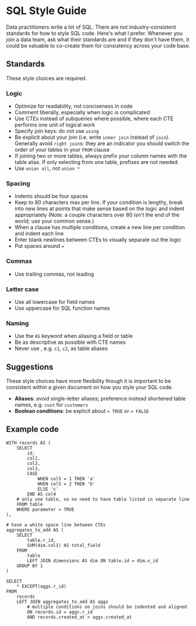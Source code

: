 # SQL Style Guide

Data practitioners write a lot of SQL. There are not industry-consistent standards for how to style SQL code. Here's what I prefer. Whenever you join a data team, ask what their standards are and if they don't have them, it could be valuable to co-create them for consistency across your code base.

## Standards

These style choices are required.

### Logic

- Optimize for readability, not conciseness in code
- Comment liberally, especially when logic is complicated
- Use CTEs instead of subqueries where possible, where each CTE performs one unit of logical work
- Specify join keys: do not use `using`
- Be explicit about your join (i.e. write `inner join` instead of `join`). Generally avoid `right join`s: they are an indicator you should switch the order of your tables in your `FROM` clause
- If joining two or more tables, always prefix your column names with the table alias. If only selecting from one table, prefixes are not needed.
- Use `union all`, not `union *`

### Spacing

- Indents should be four spaces
- Keep to 80 characters max per line. If your condition is lengthy, break into new lines at points that make sense based on the logic and indent appropriately (Note: a couple characters over 80 isn't the end of the world; use your common sense.)
- When a clause has multiple conditions, create a new line per condition and indent each line
- Enter blank newlines between CTEs to visually separate out the logic
- Put spaces around `=`

### Commas

- Use trailing commas, not leading

### Letter case

- Use all lowercase for field names
- Use uppercase for SQL function names

### Naming

- Use the `AS` keyword when aliasing a field or table
- Be as descriptive as possible with CTE names
- Never use <letter><number>, e.g. `c1`, `c2`, as table aliases

## Suggestions

These style choices have more flexibility though it is important to be consistent within a given document on how you style your SQL code.

- **Aliases**: avoid single-letter aliases; preference instead shortened table names, e.g. `cust` for `customers`
- **Boolean conditions**: be explicit about `= TRUE` or `= FALSE`

## Example code

```
WITH records AS (
    SELECT
        id,
        col1,
        col2,
        col3,
        CASE
            WHEN col5 = 1 THEN 'a'
            WHEN col5 = 2 THEN 'b'
            ELSE 'c'
        END AS col4
    # only one table, so no need to have table listed in separate line
    FROM table
    WHERE parameter = TRUE
),

# have a white space line between CTEs
aggregates_to_add AS (
    SELECT
        table.r_id,
        SUM(dim.col1) AS total_field
    FROM
        table
        LEFT JOIN dimensions AS dim ON table.id = dim.x_id
    GROUP BY 1
)

SELECT
    * EXCEPT(aggs.r_id)
FROM
    records
    LEFT JOIN aggregates_to_add AS aggs
        # multiple conditions on joins should be indented and aligned
        ON records.id = aggs.r_id
        AND records.created_at > aggs.created_at

```
